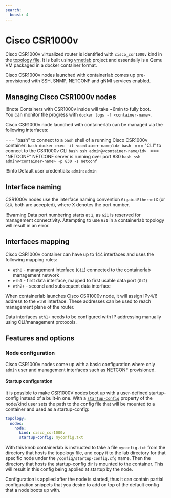 ```yaml
---
search:
  boost: 4
---
```

# Cisco CSR1000v

Cisco CSR1000v virtualized router is identified with `cisco_csr1000v` kind in the [topology file](../topo-def-file.md). It is built using [vrnetlab](../vrnetlab.md) project and essentially is a Qemu VM packaged in a docker container format.

Cisco CSR1000v nodes launched with containerlab comes up pre-provisioned with SSH, SNMP, NETCONF and gNMI services enabled.

## Managing Cisco CSR1000v nodes

!!!note
    Containers with CSR1000v inside will take ~6min to fully boot.  
    You can monitor the progress with `docker logs -f <container-name>`.

Cisco CSR1000v node launched with containerlab can be managed via the following interfaces:

=== "bash"
    to connect to a `bash` shell of a running Cisco CSR1000v container:
    ```bash
    docker exec -it <container-name/id> bash
    ```
=== "CLI"
    to connect to the CSR1000v CLI
    ```bash
    ssh admin@<container-name/id>
    ```
=== "NETCONF"
    NETCONF server is running over port 830
    ```bash
    ssh admin@<container-name> -p 830 -s netconf
    ```

!!!info
    Default user credentials: `admin:admin`

## Interface naming

CSR1000v nodes use the interface naming convention `GigabitEthernetX` (or `GiX`, both are accepted), where X denotes the port number.

!!!warning
    Data port numbering starts at `2`, as `Gi1` is reserved for management connectivity. Attempting to use `Gi1` in a containerlab topology will result in an error.

## Interfaces mapping

Cisco CSR1000v container can have up to 144 interfaces and uses the following mapping rules:

* `eth0` - management interface (`Gi1`) connected to the containerlab management network
* `eth1` - first data interface, mapped to first usable data port (`Gi2`)
* `eth2+` - second and subsequent data interface

When containerlab launches Cisco CSR1000v node, it will assign IPv4/6 address to the `eth0` interface. These addresses can be used to reach management plane of the router.

Data interfaces `eth1+` needs to be configured with IP addressing manually using CLI/management protocols.

## Features and options

### Node configuration

Cisco CSR1000v nodes come up with a basic configuration where only `admin` user and management interfaces such as NETCONF provisioned.

#### Startup configuration

It is possible to make CSR1000V nodes boot up with a user-defined startup-config instead of a built-in one. With a [`startup-config`](../nodes.md#startup-config) property of the node/kind user sets the path to the config file that will be mounted to a container and used as a startup-config:

```yaml
topology:
  nodes:
    node:
      kind: cisco_csr1000v
      startup-config: myconfig.txt
```

With this knob containerlab is instructed to take a file `myconfig.txt` from the directory that hosts the topology file, and copy it to the lab directory for that specific node under the `/config/startup-config.cfg` name. Then the directory that hosts the startup-config dir is mounted to the container. This will result in this config being applied at startup by the node.

Configuration is applied after the node is started, thus it can contain partial configuration snippets that you desire to add on top of the default config that a node boots up with.
